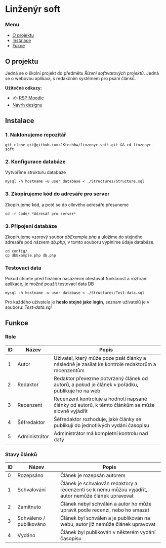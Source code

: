 # Linženýr soft 

<!-- :gb:🏴󠁧󠁢󠁥󠁮󠁧󠁿 [English version of Readme](README.en.md) 🇺🇸🇦🇺 -->

### Menu

- [O projektu](#o-projektu)
- [Instalace](#instalace)
- [Fukce](#funkce)

## O projektu
Jedná se o školní projekt do předmětu *Řízení softwarových projektů*. Jedná se o webovou aplikaci, s redakčním systémem pro psaní článků. 

**Užitečné odkazy:**

- :writing_hand: [RSP Moodle](https://moodle.vspj.cz/course/view.php?id=202744)
- [Návrh designu](https://www.figma.com/file/zaNmvRBlpfe8Af4A5bMcQs/Untitled?type=design&node-id=0%3A1&mode=design&t=9MpZWB0Z3ptzWzxI-1)


## Instalace

### 1. Naklonujeme repozitář
```
git clone git@github.com:JKtechhw/linzenyr-soft.git && cd linzenyr-soft
```

### 2. Konfigurace databáze

Vytvoříme strukturu databáze

```
mysql -h hostname -u user database < ./Structures/Structure.sql
```

### 3. Zkopírujeme kód do adresáře pro server

Zkopírujeme kód, a poté se do cílového adresáře přesuneme

```
cd -r Code/ *Adresář pro server*
```

### 3. Připojení databáze

Zkopírujeme vzorový soubor *dbExample.php* a uložíme do stejného adresáře pod názvem *db.php*, v tomto souboru vyplníme údaje databáze.

```
cd config/
cp dbExample.php db.php
```


### Testovací data

Pokud chcete před finálním nasazením otestovat funkčnost a rozhraní aplikace, je možné použít testovací data DB

```
mysql -h hostname -u user database < ./Structures/Test-data.sql
```

Pro každého uživatele je **heslo stejné jako login**, seznam uživatelů je v souboru: *Test-data.sql*

## Funkce

### Role

| ID | Název | Popis |
|---|---|---|
| 1 | Autor | Uživatel, který může poze psát články a následně je zasílat ke kontrole redaktorům a recenzentům |
| 2 | Redaktor | Redaktor převezme potvrzený článek od autorů, a pokud je článek v pořádku, publikuje ho na web  |
| 3 | Recenzent | Recenzent kontroluje a hodnotí napsané články od autorů, k těmto článkům se může slovně vyjádřit |
| 4 | Šéfredaktor | Šéfredaktor rozhoduje, jaké články se publikují do jednotlivých vydání časopisu |
| 5 | Administrátor | Administrátor má kompletní kontrolu nad daty |

### Stavy článků

| ID | Název | Popis |
|---|---|---|
| 0 | Rozepsáno | Článek je rozepsán autorem |
| 1 | Schvalování | Článek je schvalován redaktory a recenzenti se k němu můžou vyjádřit, autor nemůže článek upravovat |
| 2 | Zamítnuto | Článek nebyl schválen a autor ho může upravit podle recenzí, nebo ho smazat |
| 3 | Schváleno / publikováno | Článek byl schválen a je publikován na webu, autor již nemůže článek upravovat |
| 4 | Vydáno | Článek byl publikován v některém vydání časopisu |